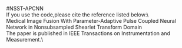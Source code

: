 #NSST-APCNN \
If you use the code,please cite the reference listed below:\  
Medical Image Fusion With Parameter-Adaptive Pulse Coupled Neural Network in Nonsubsampled Shearlet Transform Domain\
The paper is published in IEEE Transactions on Instrumentation and Measurement.\

